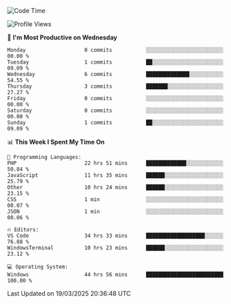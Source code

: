 <!--START_SECTION:waka-->
![Code Time](http://img.shields.io/badge/Code%20Time-4%2C389%20hrs%2017%20mins-blue)

![Profile Views](http://img.shields.io/badge/Profile%20Views-0-blue)

📅 **I'm Most Productive on Wednesday** 

```text
Monday                   0 commits           ░░░░░░░░░░░░░░░░░░░░░░░░░   00.00 % 
Tuesday                  1 commits           ██░░░░░░░░░░░░░░░░░░░░░░░   09.09 % 
Wednesday                6 commits           ██████████████░░░░░░░░░░░   54.55 % 
Thursday                 3 commits           ███████░░░░░░░░░░░░░░░░░░   27.27 % 
Friday                   0 commits           ░░░░░░░░░░░░░░░░░░░░░░░░░   00.00 % 
Saturday                 0 commits           ░░░░░░░░░░░░░░░░░░░░░░░░░   00.00 % 
Sunday                   1 commits           ██░░░░░░░░░░░░░░░░░░░░░░░   09.09 % 
```


📊 **This Week I Spent My Time On** 

```text
💬 Programming Languages: 
PHP                      22 hrs 51 mins      █████████████░░░░░░░░░░░░   50.84 % 
JavaScript               11 hrs 35 mins      ██████░░░░░░░░░░░░░░░░░░░   25.79 % 
Other                    10 hrs 24 mins      ██████░░░░░░░░░░░░░░░░░░░   23.15 % 
CSS                      1 min               ░░░░░░░░░░░░░░░░░░░░░░░░░   00.07 % 
JSON                     1 min               ░░░░░░░░░░░░░░░░░░░░░░░░░   00.06 % 

🔥 Editors: 
VS Code                  34 hrs 33 mins      ███████████████████░░░░░░   76.88 % 
WindowsTerminal          10 hrs 23 mins      ██████░░░░░░░░░░░░░░░░░░░   23.12 % 

💻 Operating System: 
Windows                  44 hrs 56 mins      █████████████████████████   100.00 % 
```


 Last Updated on 19/03/2025 20:36:48 UTC
<!--END_SECTION:waka-->
